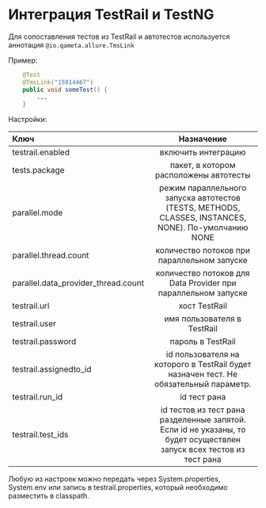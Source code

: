 # Интеграция TestRail и TestNG

Для сопоставления тестов из TestRail и автотестов используется аннотация `@io.qameta.allure.TmsLink`

Пример:
```java
    @Test
    @TmsLink("15014467")
    public void someTest() {
        ...
    }
```

Настройки:

| Ключ       | Назначение     | 
| :------------- | :----------: |
| testrail.enabled | включить интеграцию |
| tests.package | пакет, в котором расположены автотесты |
| parallel.mode | режим параллельного запуска автотестов (TESTS, METHODS, CLASSES, INSTANCES, NONE). По-умолчанию NONE|
| parallel.thread.count | количество потоков при параллельном запуске |
| parallel.data_provider_thread.count | количество потоков для Data Provider при параллельном запуске |
| testrail.url |  хост TestRail |
| testrail.user | имя пользователя в TestRail |
| testrail.password | пароль в TestRail |
| testrail.assignedto_id | id пользователя на которого в TestRail будет назначен тест. Не обязательный параметр. |
| testrail.run_id | id тест рана |
| testrail.test_ids | id тестов из тест рана разделенные запятой. Если id не указаны, то будет осуществлен запуск всех тестов из тест рана |

Любую из настроек можно передать через System.properties, System.env или запись в testrail.properties, который необходимо разместить в classpath.
